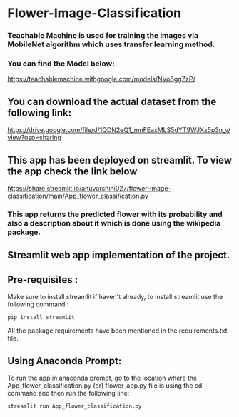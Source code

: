 # Flower-Image-Classification

### Teachable Machine is used for training the images via MobileNet algorithm which uses transfer learning method. <br>

### You can find the Model below:<br>
https://teachablemachine.withgoogle.com/models/NVo6ggZzP/
## You can download the actual dataset from the following link: <br>
https://drive.google.com/file/d/1QDN2eQ1_mnFEaxMLS5dYT9WJXz5p3n_v/view?usp=sharing

## This app has been deployed on streamlit. To view the app check the link below <br>
https://share.streamlit.io/anuvarshini027/flower-image-classification/main/App_flower_classification.py

### This app returns the predicted flower with its probability and also a description about it which is done using the wikipedia package.

## Streamlit web app implementation of the project. 

## Pre-requisites :

Make sure to install streamlit if haven't already, to install streamlit use the following command :

```
pip install streamlit
```
All the package requirements have been mentioned in the requirements.txt file. 

## Using Anaconda Prompt:

To run the app in anaconda prompt, go to the location where the App_flower_classification.py (or) flower_app.py file is using the cd command and then run the following line:

```
streamlit run App_flower_classification.py
```
